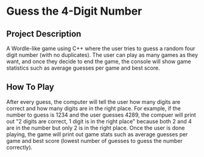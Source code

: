 # **Guess the 4-Digit Number**
## **Project Description**
A Wordle-like game using C++ where the user tries to guess a random four digit number (with no duplicates). The user can play as many games as they want, and once they decide to end the game, the console will show game statistics such as average guesses per game and best score.

## **How To Play**
After every guess, the computer will tell the user how many digits are correct and how many digits are in the right place. For example, if the number to guess is 1234 and the user guesses 4289, the compuer will print out "2 digits are correct, 1 digit is in the right place" because both 2 and 4 are in the number but only 2 is in the right place. Once the user is done playing, the game will print out game stats such as average guesses per game and best score (lowest number of guesses to guess the number correctly).
